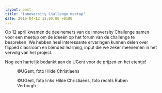 ```yaml
---
layout: post
title: "Innoversity Challenge meetup"
date: 2016-04-12 12:00:00 +0100
---
```

Op 12 april kwamen de deelnemers van de Innoversity Challenge samen voor een meetup om de ideeën op het forum van de challenge te bespreken.
We hebben heel interessante ervaringen kunnen delen over flipped classroom en blended learning, input die we zeker meenemen in het vervolg van het project.

Nog een hartelijk bedankt aan de UGent voor de prijzen en het etentje!

<figure>
  <img class='img-responsive' src="http://www.beeldbank.ugent.be/files/photos/.63684/h1600q85_Z2016_072_092.jpg" alt="">
  <figcaption>
    ©UGent, foto Hilde Christiaens
  </figcaption>
</figure>

<figure>
  <img class='img-responsive' src="https://github.com/OpenWebSlides/OpenWebSlides.github.io/blob/master/images/ICmeetupComposition.jpg?raw=true" alt="">
  <figcaption>
    ©UGent, foto links Hilde Christiaens, foto rechts Ruben Verborgh
  </figcaption>
</figure>